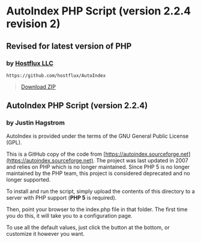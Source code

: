 # AutoIndex PHP Script (version 2.2.4 revision 2)

## Revised for latest version of PHP

### by [Hostflux LLC](https://hostflux.com)

`https://github.com/hostflux/AutoIndex`

> [Download ZIP](https://github.com/hostflux/AutoIndex/archive/refs/heads/master.zip)

## AutoIndex PHP Script (version 2.2.4)

### by Justin Hagstrom
AutoIndex is provided under the terms of the GNU General Public License (GPL).

This is a GitHub copy of the code from [https://autoindex.sourceforge.net](https://autoindex.sourceforge.net). The project was last updated in 2007 and relies on PHP which is no longer maintained. Since PHP 5 is no longer maintained by the PHP team, this project is considered deprecated and no longer supported.

To install and run the script, simply upload the contents of this directory to a server with PHP support (**PHP 5** is required).

Then, point your browser to the index.php file in that folder. The first time you do this, it will take you to a configuration page.

To use all the default values, just click the button at the bottom, or customize it however you want.
